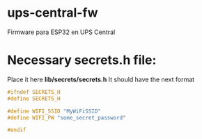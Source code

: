 # ups-central-fw
Firmware para ESP32 en UPS Central

# Necessary secrets.h file:
Place it here **lib/secrets/secrets.h**
It should have the next format
```c
#ifndef SECRETS_H
#define SECRETS_H

#define WIFI_SSID "MyWiFiSSID"
#define WIFI_PW "some_secret_password"

#endif
```